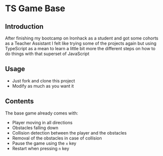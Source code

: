 # TS Game Base

## Introduction

After finishing my bootcamp on Ironhack as a student and got some cohorts as a Teacher Assistant I felt like trying some of the projects again but using TypeScript as a mean to learn a little bit more the different steps on how to do things with that superset of JavaScript

## Usage

- Just fork and clone this project
- Modify as much as you want it

## Contents

The base game already comes with:

- Player moving in all directions
- Obstacles falling down
- Collision detection between the player and the obstacles
- Removal of the obstacles in case of collision
- Pause the game using the `x` key
- Restart when pressing `n` key
